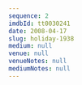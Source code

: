 ```yaml
---
sequence: 2
imdbId: tt0030241
date: 2008-04-17
slug: holiday-1938
medium: null
venue: null
venueNotes: null
mediumNotes: null
---
```


